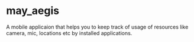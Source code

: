 # may_aegis
A mobile applicaion that helps you to keep track of usage of resources like camera, mic, locations etc by installed applications. 



